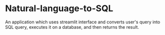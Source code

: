 # Natural-language-to-SQL
An application which uses streamlit interface and converts user's query into SQL query, executes it on a database, and then returns the result.
